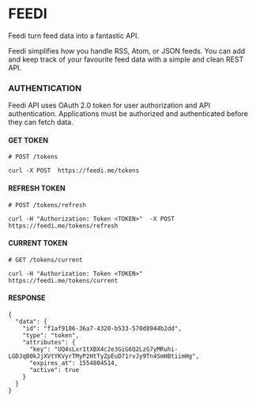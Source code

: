 # FEEDI

Feedi turn feed data into a fantastic API.

Feedi simplifies how you handle RSS, Atom, or JSON feeds. You can add and keep track of your favourite feed data with a simple and clean REST API.

### AUTHENTICATION

Feedi API uses OAuth 2.0 token for user authorization and API authentication. Applications must be authorized and authenticated before they can fetch data.

#### GET TOKEN

    # POST /tokens

    curl -X POST  https://feedi.me/tokens

#### REFRESH TOKEN
    
    # POST /tokens/refresh
    
    curl -H "Authorization: Token <TOKEN>"  -X POST  https://feedi.me/tokens/refresh

#### CURRENT TOKEN
    
    # GET /tokens/current
    
    curl -H "Authorization: Token <TOKEN>"  https://feedi.me/tokens/current
    
#### RESPONSE
    {
      "data": {
        "id": "f1af9186-36a7-4320-b533-570d8944b2dd",
        "type": "token",
        "attributes": {
          "key": "UQ4sLxr1tXBX4c2e3GiG6Q2LzG7yMRuhi-LGDJqB0kJjXVtYKVyrTMyP2HtTyZpEuD71rvJy9Tn4SmHBtiimHg",
          "expires_at": 1554804514,
          "active": true
        }
      }
    }

